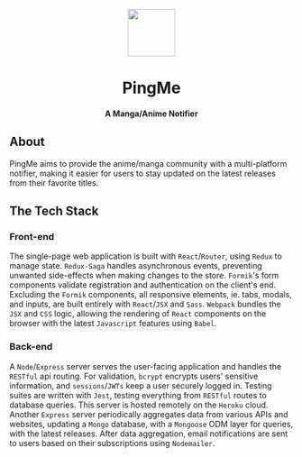 <p align="center">
  <a href="https://www.pingme.me/">
    <img src="https://www.pingme.me/media/logo-shrunk.svg" width=84>
  </a>
  <h1 align="center">
  PingMe
  <!-- <br> -->
  <h4 align="center">A Manga/Anime Notifier</h4>
  </h1>
  <!-- <br> -->
</p>


## About

PingMe aims to provide the anime/manga community with a multi-platform notifier, making it easier for users to stay updated on the latest releases from their favorite titles.

## The Tech Stack

### Front-end
  The single-page web application is built with `React`/`Router`, using `Redux` to manage state. `Redux-Saga` handles asynchronous events, preventing unwanted side-effects when making changes to the store. `Formik`'s form components validate registration and authentication on the client's end. Excluding the `Formik` components, all responsive elements, ie. tabs, modals, and inputs, are built entirely with `React`/`JSX` and `Sass`. `Webpack` bundles the `JSX` and `CSS` logic, allowing the rendering of `React` components on the browser with the latest `Javascript` features using `Babel`.

### Back-end
  A `Node`/`Express` server serves the user-facing application and handles the `RESTful` api routing. For validation, `bcrypt` encrypts users' sensitive information, and `sessions`/`JWTs` keep a user securely logged in. Testing suites are written with `Jest`, testing everything from `RESTful` routes to database queries. This server is hosted remotely on the `Heroku` cloud.
  Another `Express` server periodically aggregates data from various APIs and websites, updating a `Mongo` database, with a `Mongoose` ODM layer for queries, with the latest releases. After data aggregation, email notifications are sent to users based on their subscriptions using `Nodemailer`.
